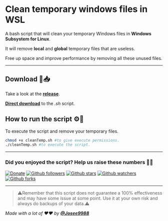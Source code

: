 # **Clean temporary windows files in WSL**

A bash script that will clean your temporary Windows files in **Windows Subsystem for Linux**.

It will remove **local** and **global** temporary files that are useless.

Free up space and improve performance by removing all these unused files.

---

## **Download** 💎📥

Take a look at the **[release](https://github.com/Josee9988/WSL-cleanTemp/releases/tag/1.0)**.

**[Direct download](https://github.com/Josee9988/WSL-cleanTemp/releases/download/1.0/cleanTemp.sh)** to the *.sh* script.

## **How to run the script** ⚙️🔩

To execute the script and remove your temporary files.

``` bash
chmod +x cleanTemp.sh #to give execute permissions.
./cleanTemp.sh #to execute the script.
```

---

### Did you enjoyed the script? Help us raise these numbers 🥰🎉

[![Donate](https://img.shields.io/badge/Donate-Patreon-green.svg)](https://www.patreon.com/bePatron?u=22162331)
[![Github followers](https://img.shields.io/github/followers/Josee9988?style=social)](#languages-primarily-tested)
[![Github stars](https://img.shields.io/github/stars/Josee9988/WSL-cleanTemp.svg?style=social)](#languages-primarily-tested)
[![Github watchers](https://img.shields.io/github/watchers/Josee9988/WSL-cleanTemp.svg?style=social)](#languages-primarily-tested)
[![Github forks](https://img.shields.io/github/forks/Josee9988/WSL-cleanTemp?style=social)](#languages-primarily-tested)

---

> ⚠️Remember that this script does not guarantee a 100% effectiveness and may have some issue at some point. Use it at your own risk and always do backups of your data.⚠️

*Made with a lot of ❤️❤️ by **[@Josee9988](https://github.com/Josee9988)***
